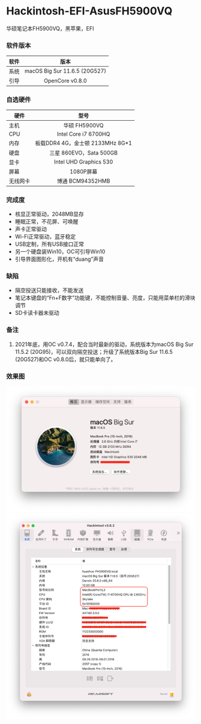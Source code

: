 # Hackintosh-EFI-AsusFH5900VQ
 华硕笔记本FH5900VQ，黑苹果，EFI

### 软件版本
| 软件 | 版本 |
| --- | :--: |
| 系统 | macOS Big Sur 11.6.5 (20G527) |
| 引导 | OpenCore v0.8.0 |

### 自选硬件
|   硬件    |   型号  |
| -------- | :----: |
| 主机 | 华硕 FH5900VQ |
| CPU | Intel Core i7 6700HQ |
| 内存 | 板载DDR4 4G，金士顿 2133MHz 8G*1 |
| 硬盘 | 三星 860EVO，Sata 500GB |
| 显卡 | Intel UHD Graphics 530 |
| 屏幕 | 1080P屏幕 |
| 无线网卡 | 博通 BCM94352HMB |

### 完成度
+ 核显正常驱动，2048MB显存
+ 睡眠正常，不花屏、可唤醒
+ 声卡正常驱动
+ Wi-Fi正常驱动，蓝牙稳定
+ USB定制，所有USB接口正常
+ 另一个硬盘装Win10，OC可引导Win10
+ 引导界面图形化，开机有“duang”声音

### 缺陷
+ 隔空投送只能接收，不能发送
+ 笔记本键盘的“Fn+F数字”功能键，不能控制音量、亮度，只能用菜单栏的滑块调节
+ SD卡读卡器未驱动

### 备注
1. 2021年底，用OC v0.7.4，配合当时最新的驱动，系统版本为macOS Big Sur 11.5.2 (20G95)，可以双向隔空投送；升级了系统版本Big Sur 11.6.5 (20G527)和OC v0.8.0后，就只能单向了。

### 效果图
![关于本机.png](https://github.com/demon3434/Hackintosh-EFI-AsusFH5900VQ/blob/main/OpenCore%20v0.8.0%20%26%20macOS%20Big%20Sur%2011.6.5%20(20G527)%20%26%20BCM94352HMB/1.%E5%85%B3%E4%BA%8E%E6%9C%AC%E6%9C%BA.png "关于本机")
![Hackintool系统信息.png](https://github.com/demon3434/Hackintosh-EFI-AsusFH5900VQ/blob/main/OpenCore%20v0.8.0%20%26%20macOS%20Big%20Sur%2011.6.5%20(20G527)%20%26%20BCM94352HMB/2.Hackintool%E7%B3%BB%E7%BB%9F%E4%BF%A1%E6%81%AF.png "Hackintool系统信息")
